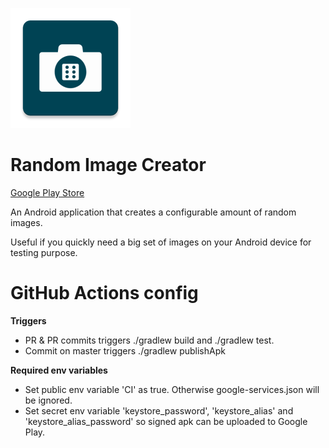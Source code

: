![image info](./app/src/main/res/mipmap-xxxhdpi/ic_launcher.png)

# Random Image Creator

[Google Play Store](https://play.google.com/store/apps/details?id=com.randomimagecreator&hl=en_IN&gl=US)

An Android application that creates a configurable amount of random images.

Useful if you quickly need a big set of images on your Android device for testing purpose.

# GitHub Actions config
__Triggers__
- PR & PR commits triggers ./gradlew build and ./gradlew test. 
- Commit on master triggers ./gradlew publishApk

__Required env variables__
- Set public env variable 'CI' as true. Otherwise google-services.json will be ignored.
- Set secret env variable 'keystore_password', 'keystore_alias' and 'keystore_alias_password' so 
signed apk can be uploaded to Google Play.